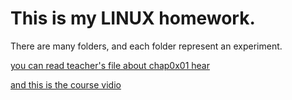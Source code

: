 # This is my LINUX homework.

There are many folders, and each folder represent an experiment.

[you can read teacher's file about chap0x01 hear](https://c4pr1c3.github.io/LinuxSysAdmin/chap0x01.md.html#/title-slide)

[and this is the course vidio](https://www.bilibili.com/video/av86360440?t=1994)
